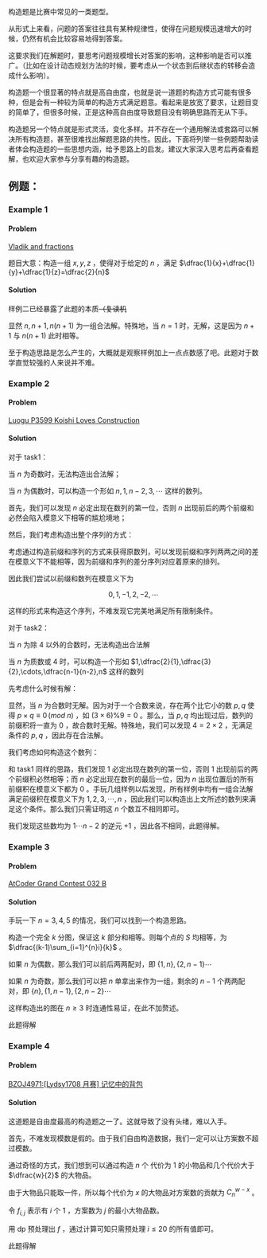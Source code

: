 构造题是比赛中常见的一类题型。

从形式上来看，问题的答案往往具有某种规律性，使得在问题规模迅速增大的时候，仍然有机会比较容易地得到答案。

这要求我们在解题时，要思考问题规模增长对答案的影响，这种影响是否可以推广。（比如在设计动态规划方法的时候，要考虑从一个状态到后继状态的转移会造成什么影响）。

构造题一个很显著的特点就是高自由度，也就是说一道题的构造方式可能有很多种，但是会有一种较为简单的构造方式满足题意。看起来是放宽了要求，让题目变的简单了，但很多时候，正是这种高自由度导致题目没有明确思路而无从下手。

构造题另一个特点就是形式灵活，变化多样。并不存在一个通用解法或套路可以解决所有构造题，甚至很难找出解题思路的共性。因此，下面将列举一些例题帮助读者体会构造题的一些思想内涵，给予思路上的启发。建议大家深入思考后再查看题解，也欢迎大家参与分享有趣的构造题。

## 例题：

### Example 1

#### Problem

[Vladik and fractions](http://codeforces.com/problemset/problem/743/C)

题目大意：构造一组 $x,y,z$ ，使得对于给定的 $n$ ，满足 $\dfrac{1}{x}+\dfrac{1}{y}+\dfrac{1}{z}=\dfrac{2}{n}$ 

#### Solution

样例二已经暴露了此题的本质~~（复读机~~

显然 $n,n+1,n(n+1)$ 为一组合法解。特殊地，当 $n=1$ 时，无解，这是因为 $n+1$ 与 $n(n+1)$ 此时相等。

至于构造思路是怎么产生的，大概就是观察样例加上一点点数感了吧。此题对于数学直觉较强的人来说并不难。

### Example 2

#### Problem

[Luogu P3599 Koishi Loves Construction](https://www.luogu.org/problemnew/show/P3599)

#### Solution

对于 task1：

当 $n$ 为奇数时，无法构造出合法解；

当 $n$ 为偶数时，可以构造一个形如 $n,1,n-2,3,\cdots$ 这样的数列。

首先，我们可以发现 $n$ 必定出现在数列的第一位，否则 $n$ 出现前后的两个前缀和必然会陷入模意义下相等的尴尬境地；

然后，我们考虑构造出整个序列的方式：

考虑通过构造前缀和序列的方式来获得原数列，可以发现前缀和序列两两之间的差在模意义下不能相等，因为前缀和序列的差分序列对应着原来的排列。

因此我们尝试以前缀和数列在模意义下为

$$
0,1,-1,2,-2,\cdots
$$

这样的形式来构造这个序列，不难发现它完美地满足所有限制条件。

对于 task2：

当 $n$ 为除 $4$ 以外的合数时，无法构造出合法解

当 $n$ 为质数或 $4$ 时，可以构造一个形如 $1,\dfrac{2}{1},\dfrac{3}{2},\cdots,\dfrac{n-1}{n-2},n$ 这样的数列

先考虑什么时候有解：

显然，当 $n$ 为合数时无解。因为对于一个合数来说，存在两个比它小的数 $p,q$ 使得 $p\times q \equiv 0 \,(mod\;n)$ ，如 $(3\times6)\%9=0$ 。那么，当 $p,q$ 均出现过后，数列的前缀积将一直为 $0$ ，故合数时无解。特殊地，我们可以发现 $4=2\times 2$ ，无满足条件的 $p,q$ ，因此存在合法解。

我们考虑如何构造这个数列：

和 task1 同样的思路，我们发现 $1$ 必定出现在数列的第一位，否则 $1$ 出现前后的两个前缀积必然相等；而 $n$ 必定出现在数列的最后一位，因为 $n$ 出现位置后的所有前缀积在模意义下都为 $0$ 。手玩几组样例以后发现，所有样例中均有一组合法解满足前缀积在模意义下为 $1,2,3,\cdots,n$ ，因此我们可以构造出上文所述的数列来满足这个条件。那么我们只需证明这 $n$ 个数互不相同即可。

我们发现这些数均为 $1 \cdots n-2$ 的逆元 $+1$ ，因此各不相同，此题得解。

### Example 3

#### Problem

[AtCoder Grand Contest 032 B](https://atcoder.jp/contests/agc032/tasks/agc032_b)

#### Solution

手玩一下 $n=3,4,5$ 的情况，我们可以找到一个构造思路。

构造一个完全 $k$ 分图，保证这 $k$ 部分和相等。则每个点的 $S$ 均相等，为 $\dfrac{(k-1)\sum_{i=1}^{n}i}{k}$ 。

如果 $n$ 为偶数，那么我们可以前后两两配对，即 $\{1,n\},\{2,n-1\}\cdots$ 

如果 $n$ 为奇数，那么我们可以把 $n$ 单拿出来作为一组，剩余的 $n-1$ 个两两配对，即 $\{n\},\{1,n-1\},\{2,n-2\}\cdots$ 

这样构造出的图在 $n\ge 3$ 时连通性易证，在此不加赘述。

此题得解

### Example 4

#### Problem

[BZOJ4971:\[Lydsy1708 月赛\] 记忆中的背包](https://www.lydsy.com/JudgeOnline/problem.php?id=4971)

#### Solution

这道题是自由度最高的构造题之一了。这就导致了没有头绪，难以入手。

首先，不难发现模数是假的。由于我们自由构造数据，我们一定可以让方案数不超过模数。

通过奇怪的方式，我们想到可以通过构造 $n$ 个 代价为 $1$ 的小物品和几个代价大于 $\dfrac{w}{2}$ 的大物品。

由于大物品只能取一件，所以每个代价为 $x$ 的大物品对方案数的贡献为 $C_{n}^{w-x}$ 。

令 $f_{i,j}$ 表示有 $i$ 个 $1$ ，方案数为 $j$ 的最小大物品数。

用 dp 预处理出 $f$ ，通过计算可知只需预处理 $i\le 20$ 的所有值即可。

此题得解
